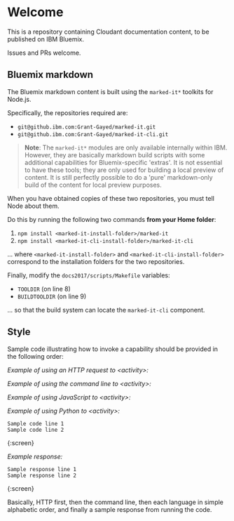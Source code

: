 Welcome
=======

This is a repository containing Cloudant documentation content,
to be published on IBM Bluemix.

Issues and PRs welcome.

Bluemix markdown
----------------

The Bluemix markdown content is built using the `marked-it*` toolkits for Node.js.

Specifically,
the repositories required are:
-   `git@github.ibm.com:Grant-Gayed/marked-it.git`
-   `git@github.ibm.com:Grant-Gayed/marked-it-cli.git`

>   **Note**: The `marked-it*` modules are only available internally within IBM.
    However,
    they are basically markdown build scripts with some additional capabilities
    for Bluemix-specific 'extras'.
    It is not essential to have these tools;
    they are only used for building a local preview of content.
    It is still perfectly possible to do a 'pure' markdown-only build of the content
    for local preview purposes.

When you have obtained copies of these two repositories,
you must tell Node about them.

Do this by running the following two commands **from your Home folder**:
1.  `npm install <marked-it-install-folder>/marked-it`
2.  `npm install <marked-it-cli-install-folder>/marked-it-cli`

... where `<marked-it-install-folder>` and `<marked-it-cli-install-folder>`
correspond to the installation folders for the two repositories.

Finally,
modify the `docs2017/scripts/Makefile` variables:
-   `TOOLDIR` (on line 8)
-   `BUILDTOOLDIR` (on line 9)

... so that the build system can locate the `marked-it-cli` component.

Style
-----

Sample code illustrating how to invoke a capability should be provided in the
following order:

_Example of using an HTTP request to &lt;activity&gt;:_

_Example of using the command line to &lt;activity&gt;:_

_Example of using JavaScript to &lt;activity&gt;:_

_Example of using Python to &lt;activity&gt;:_

```
Sample code line 1
Sample code line 2
```
{:screen}

_Example response:_
 
```
Sample response line 1
Sample response line 2
```
{:screen}

Basically,
HTTP first,
then the command line,
then each language in simple alphabetic order,
and finally a sample response from running the code.
